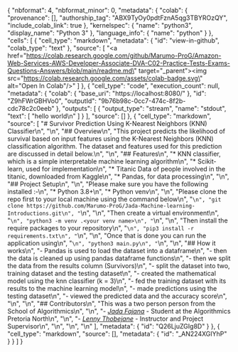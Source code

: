 {
  "nbformat": 4,
  "nbformat_minor": 0,
  "metadata": {
    "colab": {
      "provenance": [],
      "authorship_tag": "ABX9TyOy0pdtFznA5qg3TBYROzQY",
      "include_colab_link": true
    },
    "kernelspec": {
      "name": "python3",
      "display_name": "Python 3"
    },
    "language_info": {
      "name": "python"
    }
  },
  "cells": [
    {
      "cell_type": "markdown",
      "metadata": {
        "id": "view-in-github",
        "colab_type": "text"
      },
      "source": [
        "<a href=\"https://colab.research.google.com/github/Marumo-ProG/Amazon-Web-Services-AWS-Developer-Associate-DVA-C02-Practice-Tests-Exams-Questions-Answers/blob/main/readme.md\" target=\"_parent\"><img src=\"https://colab.research.google.com/assets/colab-badge.svg\" alt=\"Open In Colab\"/></a>"
      ]
    },
    {
      "cell_type": "code",
      "execution_count": null,
      "metadata": {
        "colab": {
          "base_uri": "https://localhost:8080/"
        },
        "id": "Z9hFWrGBHVo0",
        "outputId": "9b76b98c-0cc7-474c-8f2b-cdc78c2c0eeb"
      },
      "outputs": [
        {
          "output_type": "stream",
          "name": "stdout",
          "text": [
            "hello world\n"
          ]
        }
      ],
      "source": []
    },
    {
      "cell_type": "markdown",
      "source": [
        "# Survivor Prediction Using K-Nearest Neighbors (KNN) Classifier\n",
        "\n",
        "## Overview\n",
        "This project predicts the likelihood of survival based on input features using the K-Nearest Neighbors (KNN) classification algorithm. The dataset and features used for this prediction are discussed in detail below.\n",
        "\n",
        "## Features\n",
        "* KNN classifier, which is a simple interpretable machine learning algorithm\n",
        "* Scikit-learn, used for implementation\n",
        "* Titanic Data of people involved in the titanic, downloaded from Kaggle\n",
        "* Pandas, for data processing\n",
        "\n",
        "## Project Setup\n",
        "\n",
        "Please make sure you have the following installed :-\n",
        "* Python 3.8+\n",
        "* Python venv\n",
        "\n",
        "Please clone the repo first to your local machine using the command below\n",
        "```\n",
        "git clone https://github.com/Marumo-ProG/Jada-Machine-learning-Introductions.git\n",
        "```\n",
        "\n",
        "Then create a virtual environment\n",
        "```\n",
        "python3 -m venv .<your venv name>\n",
        "```\n",
        "\n",
        "Then install the require packages to your repository\n",
        "```\n",
        "pip3 install -r requirements.txt\n",
        "```\n",
        "\n",
        "Once that is done you can run the application using\n",
        "```\n",
        "python3 main.py\n",
        "```\n",
        "\n",
        "## How it works\n",
        "- Pandas is used to load the dataset into a dataframe\n",
        "- then the data is cleaned up using pandas dataframe functions\n",
        "- then we split the data from the results column (Survivors)\n",
        "- split the dataset into two, training dataset and the testing dataset\n",
        "- created the mathematical model using the knn classifier (k = 3)\n",
        "- fed the training dataset with its results to the machine learning model\n",
        "- made predictions using the testing dataset\n",
        "- viewed the predicted data and the accuracy score\n",
        "\n",
        "\n",
        "## Contributors\n",
        "This was a two person person from the School of Algorithmics\n",
        "\n",
        "- [*Jada Fajana*](https://github.com/JadaFajana) - Student at the Algorithmics Pretoria North\n",
        "\n",
        "- *[Lenny Thobejane](https://github.com/Marumo-ProG)* - Instructor and Project Supervisor\n",
        "\n",
        "\n",
        "\n"
      ],
      "metadata": {
        "id": "Q26LjuZGIg8D"
      }
    },
    {
      "cell_type": "markdown",
      "source": [],
      "metadata": {
        "id": "_AN224XGIYhP"
      }
    }
  ]
}